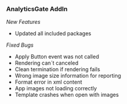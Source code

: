 ### AnalyticsGate AddIn

*New Features*
- Updated all included packages

*Fixed Bugs*
- Apply Button event was not called
- Rendering can´t canceled
- Clean termination if rendering fails
- Wrong image size information for reporting
- Format error in xml content
- App images not loading correctly
- Template crashes when open with images
